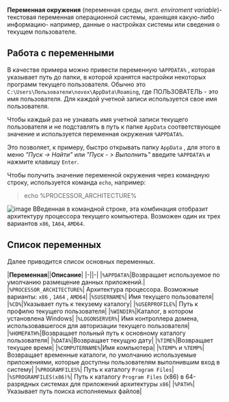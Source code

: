 **Переменная окружения** (переменная среды, *англ. enviroment variable*)- текстовая переменная операционной системы, хранящяя какую-либо информацию- например, данные о настройках системы или сведения о текущем пользователе.

## Работа с переменными 

В качестве примера можно привести переменную `%APPDATA%` , которая указывает путь до папки, в которой хранятся настройки некоторых программ текущего пользователя. Обычно это `C:\Users\Пользователи\novox\AppData\Roaming`, где ПОЛЬЗОВАТЕЛЬ - это имя пользователя. Для каждой учетной записи используется свое имя пользователя.

Чтобы каждый раз не узнавать имя учетной записи текущего пользователя и не подставлять в путь к папке `AppData` соответствующее значение и используется переменная окружения `%APPDATA%`.

Это позволяет, к примеру, быстро открывать папку `AppData` , для этого в меню *"Пуск -> Найти"* или *"Пуск - > Выполнить"* введите `%APPDATA%` и нажмите клавишу `Enter`.

Чтобы получить значение переменной окружения через командную строку, используется команда `echo`, например:
> echo %PROCESSOR_ARCHITECTURE%

![image](https://user-images.githubusercontent.com/89955633/132615379-b0ed65b5-db49-4d97-a451-1ce50846dc46.png)
ВВеденная в командной строке, эта комбинация отобразит архитектуру процессора текущего компьютера. Возможен один их трех вариантов `x86`, `IA64`, `AMD64`.

## Список переменных 

Далее приводится список основных переменных.

|**Переменная**||**Описание**|
|-||-|
|`%APPDATA%`|Возвращает используемое по умолчанию размещение данных приложений.|
|`%PROCESSOR_ARCHITECTURE%`| Архитектура процессора. Возможные варианты: `x86` , `1A64` , `AMD64`|
|`%SUSERNAME%`| Имя текущего пользователя| 
|`%CD%`|Указывает путь к текузему каталогу| 
|`%USERPROFILE%`| Путь к профилю текущего пользователя|
|`%WINDIR%`|Каталог, в котором установлена Windows|
|`%LOGONSERVER%`| Имя контроллера домена, использовавшегося для авторизации текущего пользователя|
|`%HOMEPATH%`|Возвращает польный путь к основному каталогу пользователя|
|`%DATA%`|Возвращает текущую дату|
|`%TIME%`|Возвращает текущее время|
|`%COMPUTERNAME%`|Имя компьютера|
|`%TEMP%` и `%TEMP%`|Возвращает временные каталоги, по умолчанию используемые приложениями, которые доступны пользователям выполнившим вход в систему|
|`%PROGRAMFILES%`| Путь к каталогу `Program Files`|
|`%SPROGRAMFILES(x86)%`| Путь к каталогу `Program Files` (x86) в 64-разрядных системах для приложений архитектуры `x86`|
|`%PATH%`|Указывает путь поиска исполняемых файлов|
